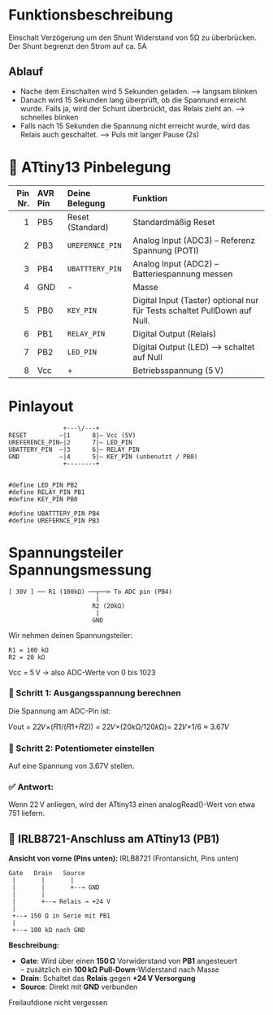 # Funktionsbeschreibung
 Einschalt Verzögerung um den Shunt Widerstand von 5Ω zu überbrücken.
 Der Shunt begrenzt den Strom auf ca. 5A

 ## Ablauf
 * Nache dem Einschalten wird 5 Sekunden geladen. --> langsam blinken 
 * Danach wird 15 Sekunden lang überprüft, ob die Spannund erreicht wurde. Falls ja, wird der Schunt überbrückt, das Relais zieht an. --> schnelles blinken
 * Falls nach 15 Sekunden die Spannung nicht erreicht wurde, wird das Relais auch geschaltet. --> Puls mit langer Pause (2s)


# 🧷 ATtiny13 Pinbelegung

| Pin Nr. | AVR Pin | Deine Belegung      | Funktion                                       |
|--------:|:--------|:--------------------|:-----------------------------------------------|
| 1       | PB5     | Reset (Standard)    | Standardmäßig Reset                            |
| 2       | PB3     | `UREFERNCE_PIN`     | Analog Input (ADC3) – Referenz Spannung  (POTI)| 
| 3       | PB4     | `UBATTTERY_PIN`     | Analog Input (ADC2) – Batteriespannung messen  |            
| 4       | GND     | -                   | Masse                                          |
| 5       | PB0     | `KEY_PIN`           | Digital Input (Taster) optional nur für Tests schaltet PullDown auf Null. |
| 6       | PB1     | `RELAY_PIN`         | Digital Output (Relais)                        | 
| 7       | PB2     | `LED_PIN`           | Digital Output (LED) --> schaltet auf Null     |
| 8       | Vcc     | +                   | Betriebsspannung (5 V)                         |



# Pinlayout
                   +---\/---+
    RESET         –|1      8|– Vcc (5V)
    UREFERENCE_PIN–|2      7|– LED_PIN
    UBATTERY_PIN  –|3      6|– RELAY_PIN
    GND           –|4      5|– KEY_PIN (unbenutzt / PB0)
                   +--------+

    
    #define LED_PIN PB2
    #define RELAY_PIN PB1
    #define KEY_PIN PB0

    #define UBATTTERY_PIN PB4
    #define UREFERNCE_PIN PB3

# Spannungsteiler Spannungsmessung 
    [ 30V ] ── R1 (100kΩ) ──┬──> To ADC pin (PB4)
                            |
                           R2 (20kΩ)
                            |
                           GND

Wir nehmen deinen Spannungsteiler:

    R1 = 100 kΩ
    R2 = 20 kΩ

Vcc = 5 V → also ADC-Werte von 0 bis 1023

### 🧮 Schritt 1: Ausgangsspannung berechnen
Die Spannung am ADC-Pin ist:

𝑉out = 22𝑉×(𝑅1/(𝑅1+𝑅2)) = 22𝑉×(20𝑘Ω/120𝑘Ω)= 22𝑉×1/6 ≈ 3.67𝑉

### 🧮 Schritt 2: Potentiometer einstellen
 Auf eine Spannung von 3.67V stellen.



### ✅ Antwort:
Wenn 22 V anliegen, wird der ATtiny13 einen analogRead()-Wert von etwa 751 liefern.

## 🔧 IRLB8721-Anschluss am ATtiny13 (PB1)

**Ansicht von vorne (Pins unten):**
   IRLB8721 (Frontansicht, Pins unten)

    Gate   Drain   Source
     |       |       |
     |       |       +--→ GND
     |       |
     |       +--→ Relais → +24 V
     |
     +--→ 150 Ω in Serie mit PB1
     |
     +--→ 100 kΩ nach GND
     
**Beschreibung:**
- **Gate**: Wird über einen **150 Ω** Vorwiderstand von **PB1** angesteuert  
  – zusätzlich ein **100 kΩ Pull-Down**-Widerstand nach Masse  
- **Drain**: Schaltet das **Relais** gegen **+24 V Versorgung**  
- **Source**: Direkt mit **GND** verbunden  

Freilaufdione nicht vergessen
